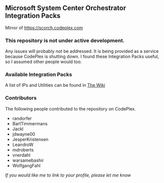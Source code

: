 ## Microsoft System Center Orchestrator Integration Packs
Mirror of https://scorch.codeplex.com

### This repository is not under active development.
Any issues will probably not be addressed. It is being provided as a service because CodePlex is shutting down. I found these Integration Packs useful, so I assumed other people would too.

### Available Integration Packs
A list of IPs and Utilities can be found in [The Wiki](https://github.com/sqdge/scorch/wiki)

### Contributors
The following people contributed to the repository on CodePlex.
* randorfer
* BartTimmermans
* Jackl
* jdwayne00
* JesperKristensen
* LeandroW
* mdroberts
* vnerdahl
* warsamebashir
* WolfgangFahl

*If you would like me to link to your profile, please let me know*
